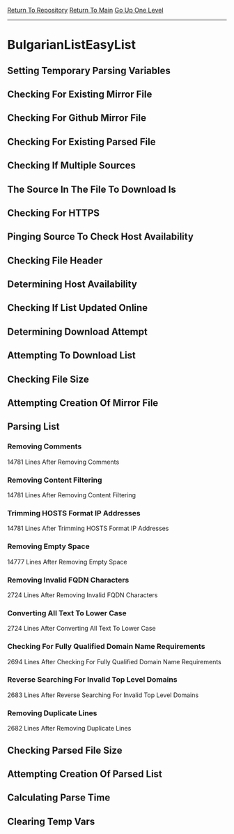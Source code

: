 [Return To Repository](https://github.com/deathbybandaid/piholeparser/)
[Return To Main](https://github.com/deathbybandaid/piholeparser/blob/master/RecentRunLogs/Mainlog.md)
[Go Up One Level](https://github.com/deathbybandaid/piholeparser/blob/master/RecentRunLogs/TopLevelScripts/30-Processing-External-Blacklists.md)
____________________________________
# BulgarianListEasyList
## Setting Temporary Parsing Variables
## Checking For Existing Mirror File
## Checking For Github Mirror File
## Checking For Existing Parsed File
## Checking If Multiple Sources
## The Source In The File To Download Is
## Checking For HTTPS
## Pinging Source To Check Host Availability
## Checking File Header
## Determining Host Availability
## Checking If List Updated Online
## Determining Download Attempt
## Attempting To Download List
## Checking File Size
## Attempting Creation Of Mirror File
## Parsing List
### Removing Comments
14781 Lines After Removing Comments
### Removing Content Filtering
14781 Lines After Removing Content Filtering
### Trimming HOSTS Format IP Addresses
14781 Lines After Trimming HOSTS Format IP Addresses
### Removing Empty Space
14777 Lines After Removing Empty Space
### Removing Invalid FQDN Characters
2724 Lines After Removing Invalid FQDN Characters
### Converting All Text To Lower Case
2724 Lines After Converting All Text To Lower Case
### Checking For Fully Qualified Domain Name Requirements
2694 Lines After Checking For Fully Qualified Domain Name Requirements
### Reverse Searching For Invalid Top Level Domains
2683 Lines After Reverse Searching For Invalid Top Level Domains
### Removing Duplicate Lines
2682 Lines After Removing Duplicate Lines
## Checking Parsed File Size
## Attempting Creation Of Parsed List
## Calculating Parse Time
## Clearing Temp Vars
